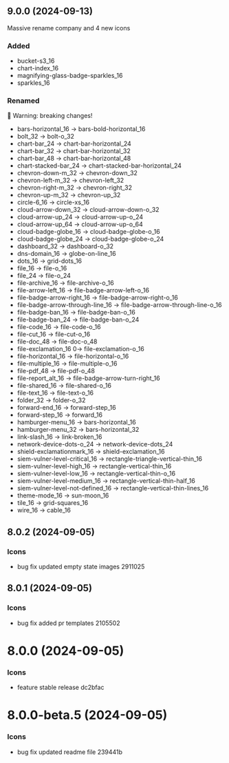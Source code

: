 ## 9.0.0 (2024-09-13)

Massive rename company and 4 new icons 

### Added
* bucket-s3_16
* chart-index_16
* magnifying-glass-badge-sparkles_16
* sparkles_16

### Renamed

🚨 Warning: breaking changes!
* bars-horizontal_16 -> bars-bold-horizontal_16
* bolt_32 -> bolt-o_32
* chart-bar_24 -> chart-bar-horizontal_24
* chart-bar_32 -> chart-bar-horizontal_32
* chart-bar_48 -> chart-bar-horizontal_48
* chart-stacked-bar_24 -> chart-stacked-bar-horizontal_24
* chevron-down-m_32 -> chevron-down_32
* chevron-left-m_32 -> chevron-left_32
* chevron-right-m_32 -> chevron-right_32
* chevron-up-m_32 -> chevron-up_32
* circle-6_16 -> circle-xs_16
* cloud-arrow-down_32 -> cloud-arrow-down-o_32
* cloud-arrow-up_24 -> cloud-arrow-up-o_24
* cloud-arrow-up_64 -> cloud-arrow-up-o_64
* cloud-badge-globe_16 -> cloud-badge-globe-o_16
* cloud-badge-globe_24 -> cloud-badge-globe-o_24
* dashboard_32 -> dashboard-o_32
* dns-domain_16 -> globe-on-line_16
* dots_16 -> grid-dots_16
* file_16 -> file-o_16
* file_24 -> file-o_24
* file-archive_16 -> file-archive-o_16
* file-arrow-left_16 -> file-badge-arrow-left-o_16
* file-badge-arrow-right_16 -> file-badge-arrow-right-o_16
* file-badge-arrow-through-line_16 -> file-badge-arrow-through-line-o_16
* file-badge-ban_16 -> file-badge-ban-o_16
* file-badge-ban_24 -> file-badge-ban-o_24
* file-code_16 -> file-code-o_16
* file-cut_16 -> file-cut-o_16
* file-doc_48 -> file-doc-o_48
* file-exclamation_16 0-> file-exclamation-o_16
* file-horizontal_16 -> file-horizontal-o_16
* file-multiple_16 -> file-multiple-o_16
* file-pdf_48 -> file-pdf-o_48
* file-report_alt_16 -> file-badge-arrow-turn-right_16
* file-shared_16 -> file-shared-o_16
* file-text_16 -> file-text-o_16
* folder_32 -> folder-o_32
* forward-end_16 -> forward-step_16
* forward-step_16 -> forward_16
* hamburger-menu_16 -> bars-horizontal_16
* hamburger-menu_32 -> bars-horizontal_32
* link-slash_16 -> link-broken_16
* network-device-dots-o_24 -> network-device-dots_24
* shield-exclamationmark_16 -> shield-exclamation_16
* siem-vulner-level-critical_16 -> rectangle-triangle-vertical-thin_16
* siem-vulner-level-high_16 -> rectangle-vertical-thin_16
* siem-vulner-level-low_16 -> rectangle-vertical-thin-o_16
* siem-vulner-level-medium_16 -> rectangle-vertical-thin-half_16
* siem-vulner-level-not-defined_16 -> rectangle-vertical-thin-lines_16
* theme-mode_16 -> sun-moon_16
* tile_16 -> grid-squares_16
* wire_16 -> cable_16

## 8.0.2 (2024-09-05)

### Icons

 * bug fix  updated empty state images 2911025

## 8.0.1 (2024-09-05)

### Icons

 * bug fix  added pr templates 2105502

# 8.0.0 (2024-09-05)

### Icons

 * feature  stable release dc2bfac

# 8.0.0-beta.5 (2024-09-05)

### Icons

 * bug fix  updated readme file 239441b

